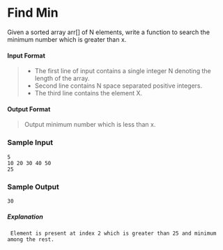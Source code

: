 ﻿#   Find Min

Given a sorted array arr[] of N elements, write a function to search the minimum  number which is greater than x.

#### Input Format
>  * The first line of input contains a single integer N denoting the length of the array.
>  * Second line contains N space separated positive integers.
>  * The third line contains the element X.

#### Output Format
>  Output minimum  number which is less than x.

### Sample Input
```
5
10 20 30 40 50
25
```
### Sample Output
```
30
```

##### Explanation
```
 Element is present at index 2 which is greater than 25 and minimum among the rest.
```


